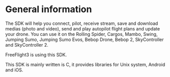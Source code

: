 General information
=====

The SDK will help you connect, pilot, receive stream, save and download medias (photo and video), send and play autopilot flight plans and update your drone. You can use it on the Rolling Spider, Cargos, Mambo, Swing, Jumping Sumo, Jumping Sumo Evos, Bebop Drone, Bebop 2, SkyController and SkyController 2.<br/>

FreeFlight3 is using this SDK.

This SDK is mainly written is C, it provides libraries for Unix system, Android and iOS. 